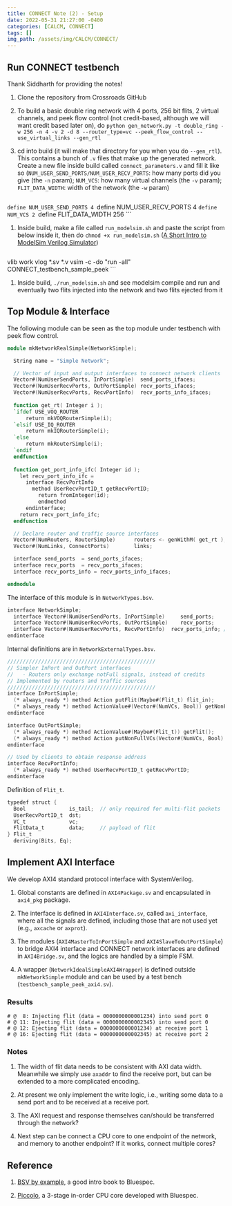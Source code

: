 ```yaml
---
title: CONNECT Note (2) - Setup
date: 2022-05-31 21:27:00 -0400
categories: [CALCM, CONNECT]
tags: []
img_path: /assets/img/CALCM/CONNECT/
---
```


## Run CONNECT testbench

Thank Siddharth for providing the notes!

1. Clone the repository from Crossroads GitHub

1. To build a basic double ring network with 4 ports, 256 bit flits, 2 virtual channels, and peek flow control (not credit-based, although we will want credit based later on), do `python gen_network.py -t double_ring -w 256 -n 4 -v 2 -d 8 --router_type=vc --peek_flow_control --use_virtual_links --gen_rtl`

1. cd into build (it will make that directory for you when you do `--gen_rtl`). This contains a bunch of `.v` files that make up the generated network. Create a new file inside build called `connect_parameters.v` and fill it like so (`NUM_USER_SEND_PORTS/NUM_USER_RECV_PORTS`: how many ports did you give (the `-n` param); `NUM_VCS`: how many virtual channels (the `-v` param); `FLIT_DATA_WIDTH`: width of the network (the `-w` param)

    ```verilog
`define NUM_USER_SEND_PORTS 4
`define NUM_USER_RECV_PORTS 4
`define NUM_VCS 2
`define FLIT_DATA_WIDTH 256
    ```

1. Inside build, make a file called `run_modelsim.sh` and paste the script from below inside it, then do `chmod +x run_modelsim.sh` ([A Short Intro to ModelSim Verilog Simulator](http://users.ece.cmu.edu/~jhoe/doku/doku.php?id=a_short_intro_to_modelsim_verilog_simulator))

    ```bash
vlib work
vlog *.sv *.v
vsim -c -do "run -all" CONNECT_testbench_sample_peek
    ```

1. Inside build, `./run_modelsim.sh` and see modelsim compile and run and eventually two flits injected into the network and two flits ejected from it

## Top Module & Interface

The following module can be seen as the top module under testbench with peek flow control.

```verilog
module mkNetworkRealSimple(NetworkSimple);

  String name = "Simple Network";

  // Vector of input and output interfaces to connect network clients
  Vector#(NumUserSendPorts, InPortSimple)  send_ports_ifaces;
  Vector#(NumUserRecvPorts, OutPortSimple) recv_ports_ifaces;
  Vector#(NumUserRecvPorts, RecvPortInfo)  recv_ports_info_ifaces;
  
  function get_rt( Integer i );
  `ifdef USE_VOQ_ROUTER
      return mkVOQRouterSimple(i); 
  `elsif USE_IQ_ROUTER
      return mkIQRouterSimple(i); 
  `else
      return mkRouterSimple(i);
  `endif
  endfunction
  
  function get_port_info_ifc( Integer id );
    let recv_port_info_ifc =
      interface RecvPortInfo
        method UserRecvPortID_t getRecvPortID;
          return fromInteger(id);
	      endmethod
      endinterface;
    return recv_port_info_ifc;
  endfunction

  // Declare router and traffic source interfaces
  Vector#(NumRouters, RouterSimple)      routers <- genWithM( get_rt );
  Vector#(NumLinks, ConnectPorts)        links;

  interface send_ports  = send_ports_ifaces;
  interface recv_ports  = recv_ports_ifaces;
  interface recv_ports_info = recv_ports_info_ifaces; 

endmodule
```

The interface of this module is in `NetworkTypes.bsv`.

```verilog
interface NetworkSimple;
  interface Vector#(NumUserSendPorts, InPortSimple)     send_ports;
  interface Vector#(NumUserRecvPorts, OutPortSimple)    recv_ports;
  interface Vector#(NumUserRecvPorts, RecvPortInfo)  recv_ports_info; // Used by clients for obtaining response address
endinterface
```

Internal definitions are in `NetworkExternalTypes.bsv`.

```verilog
////////////////////////////////////////////////
// Simpler InPort and OutPort interfaces
//   - Routers only exchange notFull signals, instead of credits
// Implemented by routers and traffic sources                      
////////////////////////////////////////////////                   
interface InPortSimple;                             
  (* always_ready *) method Action putFlit(Maybe#(Flit_t) flit_in);
  (* always_ready *) method ActionValue#(Vector#(NumVCs, Bool)) getNonFullVCs;
endinterface

interface OutPortSimple;
  (* always_ready *) method ActionValue#(Maybe#(Flit_t)) getFlit();
  (* always_ready *) method Action putNonFullVCs(Vector#(NumVCs, Bool) nonFullVCs);
endinterface

// Used by clients to obtain response address
interface RecvPortInfo;
  (* always_ready *) method UserRecvPortID_t getRecvPortID;
endinterface
```

Definition of `Flit_t`.

```verilog
typedef struct {
  Bool              is_tail;  // only required for multi-flit packets
  UserRecvPortID_t  dst;
  VC_t              vc;  
  FlitData_t        data;     // payload of flit
} Flit_t
  deriving(Bits, Eq);
```

## Implement AXI Interface

We develop AXI4 standard protocol interface with SystemVerilog.

1. Global constants are defined in `AXI4Package.sv` and encapsulated in `axi4_pkg` package.

1. The interface is defined in `AXI4Interface.sv`, called `axi_interface`, where all the signals are defined, including those that are not used yet (e.g., `axcache` or `axprot`).

1. The modules (`AXI4MasterToInPortSimple` and `AXI4SlaveToOutPortSimple`) to bridge AXI4 interface and CONNECT network interfaces are defined in `AXI4Bridge.sv`, and the logics are handled by a simple FSM. 

1. A wrapper (`NetworkIdealSimpleAXI4Wrapper`) is defined outside `mkNetworkSimple` module and can be used by a test bench (`testbench_sample_peek_axi4.sv`).

### Results

```
# @  8: Injecting flit (data = 0000000000001234) into send port 0
# @ 11: Injecting flit (data = 0000000000002345) into send port 0
# @ 12: Ejecting flit (data = 0000000000001234) at receive port 1
# @ 16: Ejecting flit (data = 0000000000002345) at receive port 2
```

### Notes

1. The width of flit data needs to be consistent with AXI data width. Meanwhile we simply use `axaddr` to find the receive port, but can be extended to a more complicated encoding.

1. At present we only implement the write logic, i.e., writing some data to a send port and to be received at a receive port.

1. The AXI request and response themselves can/should be transferred through the network?

1. Next step can be connect a CPU core to one endpoint of the network, and memory to another endpoint? If it works, connect multiple cores?

## Reference

1. [BSV by example](http://csg.csail.mit.edu/6.S078/6_S078_2012_www/resources/bsv_by_example.pdf), a good intro book to Bluespec.

1. [Piccolo](https://github.com/bluespec/Piccolo), a 3-stage in-order CPU core developed with Bluespec.
